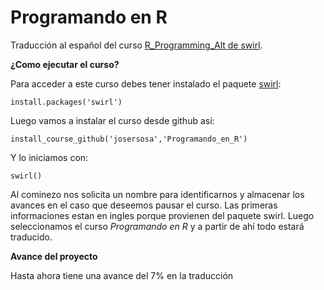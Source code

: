 # Programando en R

Traducción al español del curso [R_Programming_Alt de swirl](https://github.com/swirldev/swirl_courses/tree/master/R_Programming_Alt). 


**¿Como ejecutar el curso?**

Para acceder a este curso debes tener instalado el paquete [swirl](http://swirlstats.com/):

```{r}
install.packages('swirl')
```

Luego vamos a instalar el curso desde github así:

```{r}
install_course_github('josersosa','Programando_en_R')
```

Y lo iniciamos con:

```{r}
swirl()
```

Al cominezo nos solicita un nombre para identificarnos y almacenar los avances en el caso que deseemos pausar el curso. Las primeras informaciones estan en ingles porque provienen del paquete swirl. Luego seleccionamos el curso _Programando en R_ y a partir de ahí todo estará traducido.

**Avance del proyecto**

Hasta ahora tiene una avance del 7% en la traducción

